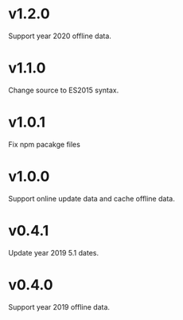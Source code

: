 # v1.2.0

Support year 2020 offline data.

# v1.1.0

Change source to ES2015 syntax.

# v1.0.1

Fix npm pacakge files

# v1.0.0

Support online update data and cache offline data.

# v0.4.1

Update year 2019 5.1 dates.

# v0.4.0

Support year 2019 offline data.
